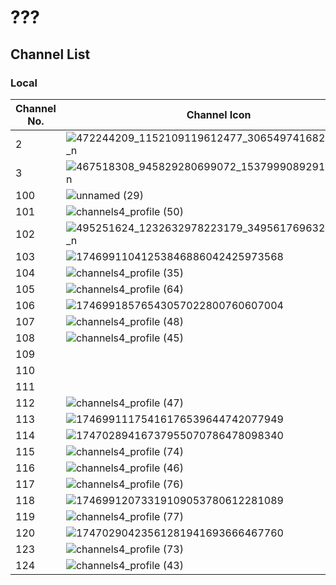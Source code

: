# ???
## Channel List
### Local
Channel No. | Channel Icon | Channel Name
-- | -- | --
2 | ![472244209_1152109119612477_3065497416827987216_n](https://github.com/user-attachments/assets/45d42c55-ffb9-4510-92ef-c7a77bc21790) | Juice=Juice
3 | ![467518308_945829280699072_1537999089291752184_n](https://github.com/user-attachments/assets/79d8e59e-31b0-4c04-ba68-6610e36ef5f0) | BEYOOOOONDS
100 | ![unnamed (29)](https://github.com/user-attachments/assets/b8f4fb4f-bfbf-4b57-b019-b59a380a3574) | TRANS TV
101 | ![channels4_profile (50)](https://github.com/user-attachments/assets/755ea76e-dca5-4804-b640-fbbf1dae7080) | TRANS 7
102 | ![495251624_1232632978223179_3495617696323745082_n](https://github.com/user-attachments/assets/7f1bae82-20e8-40e1-806a-17ada0d2a442) | Morning Musume
103 | ![17469911041253846886042425973568](https://github.com/user-attachments/assets/8f77a5f0-2aeb-4fd2-9a25-c7f0cbc7e2e0) | TVOne
104 | ![channels4_profile (35)](https://github.com/user-attachments/assets/17055b60-db01-4772-aa33-456a7a1680fd) | Metro TV
105 | ![channels4_profile (64)](https://github.com/user-attachments/assets/bd73e1d9-ff21-4720-b116-93e7ba343786) | MDTV
106 | ![17469918576543057022800760607004](https://github.com/user-attachments/assets/336151aa-be7c-47e4-9ae3-6e72062f0063) | Kompas TV
107 | ![channels4_profile (48)](https://github.com/user-attachments/assets/63c9e6b6-20bf-4eef-b672-a3a473791f3c) | SCTV
108 | ![channels4_profile (45)](https://github.com/user-attachments/assets/5dcc21df-0de5-49da-97c2-887fef041ce9) | Indosiar
109 | | RCTI
110 | | GTV
111 | | RYUKENT
112 | ![channels4_profile (47)](https://github.com/user-attachments/assets/6eb6a0d7-cbd3-4ef4-9883-0d7862b0451a) | rtv
113 | ![17469911175416176539644742077949](https://github.com/user-attachments/assets/093d584f-8e99-4db7-b493-0b911f50ae52) | ANTV
114 | ![17470289416737955070786478098340](https://github.com/user-attachments/assets/0ae93fb6-4c36-4d01-8466-d905b842ffd2) | Moji
115 | ![channels4_profile (74)](https://github.com/user-attachments/assets/5149f5fd-a2b5-4bae-bf4c-ad3f61854c9e) | BTV
116 | ![channels4_profile (46)](https://github.com/user-attachments/assets/46eb07a6-0c68-40d9-9aed-b6e97f922303) | Jak TV
117 | ![channels4_profile (76)](https://github.com/user-attachments/assets/85d95bec-a592-4415-9c69-807c38152527) | MNC TV
118 | ![17469912073319109053780612281089](https://github.com/user-attachments/assets/10f9b8cb-2f8d-4c0b-91dd-fa510c6c45a3) | TVRI
119 | ![channels4_profile (77)](https://github.com/user-attachments/assets/49e4d2bc-0eaf-4110-aeed-c51af3ac0883) | iNews
120 | ![17470290423561281941693666467760](https://github.com/user-attachments/assets/5b66abd8-9fd4-4c88-8fb0-a262c129d945) | JTV
123 | ![channels4_profile (73)](https://github.com/user-attachments/assets/02cab414-8c33-4ba6-9c60-a8fa3ff589e7) | Berita Satu
124 | ![channels4_profile (43)](https://github.com/user-attachments/assets/350ac60d-a048-45ef-85f6-fc2cb42e085a) | Garuda TV
